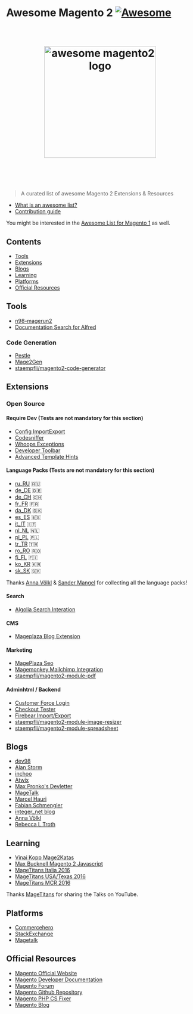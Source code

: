 # Awesome Magento 2 [![Awesome](https://cdn.rawgit.com/sindresorhus/awesome/d7305f38d29fed78fa85652e3a63e154dd8e8829/media/badge.svg)](https://github.com/sindresorhus/awesome)

<h1 align="center">
	<br>
	<img width="300" src="https://github.com/DavidLambauer/awesome-magento2/blob/master/media/awesome-magento-logo.png" alt="awesome magento2 logo">
	<br>
	<br>
	<br>
</h1>

> A curated list of awesome Magento 2 Extensions & Resources

- [What is an awesome list?](https://github.com/sindresorhus/awesome/blob/master/awesome.md)
- [Contribution guide](contributing.md)


You might be interested in the [Awesome List for Magento 1](https://github.com/DavidLambauer/awesome-magento) as well.


## Contents

- [Tools](#tools)
- [Extensions](#extensions)
- [Blogs](#blogs)
- [Learning](#learning)
- [Platforms](#platforms)
- [Official Resources](#official)

## Tools 

- [n98-magerun2](http://magerun.net/)
- [Documentation Search for Alfred](https://github.com/DavidLambauer/Alfred-Workflow-Magento-2-DevDocs-Search)

### Code Generation

- [Pestle](https://github.com/astorm/pestle)
- [Mage2Gen](https://mage2gen.com/)
- [staempfli/magento2-code-generator](https://github.com/staempfli/magento2-code-generator)

## Extensions


### Open Source

#### Require Dev (Tests are not mandatory for this section)
- [Config ImportExport](https://github.com/semaio/Magento2-ConfigImportExport)
- [Codesniffer](https://github.com/magento-ecg/coding-standard)
- [Whoops Exceptions](https://github.com/yireo/Yireo_Whoops)
- [Developer Toolbar](https://github.com/mgtcommerce/Mgt_Developertoolbar) 
- [Advanced Template Hints](https://github.com/ho-nl/magento2-Ho_Templatehints)

#### Language Packs (Tests are not mandatory for this section)

- [ru_RU](https://packagist.org/packages/etws/magento-language-ru_ru) :ru:
- [de_DE](https://github.com/splendidinternet/Magento2_German_LocalePack_de_DE) :de:
- [de_CH](https://github.com/staempfli/magento2-language-de-ch) 🇨🇭
- [fr_FR](https://github.com/Imaginaerum/magento2-language-fr-fr) :fr:
- [da_DK](https://magentodanmark.dk/) 🇩🇰
- [es_ES](https://github.com/eusonlito/magento2-language-es_es) :es:
- [it_IT](https://github.com/antoniocarboni/magento2-traduzione-italiana) :it:
- [nl_NL](https://bitbucket.org/creaminternet/language-nl_nl.git) 🇳🇱
- [pl_PL](https://github.com/SnowdogApps/magento2-pl_pl) 🇵🇱
- [tr_TR](https://github.com/hidonet/magento2-language-tr_tr) :tr:
- [ro_RO](https://github.com/EaDesgin/magento2-romanian-language-pack) 🇷🇴
- [fi_FL](https://github.com/mageplaza/magento-2-finnish-language-pack) 🇫🇮
- [ko_KR](https://github.com/mageplaza/magento-2-korean-language-pack) 🇰🇷
- [sk_SK](https://github.com/mageplaza/magento-2-slovak-language-pack) 🇸🇰

Thanks [Anna Völkl](https://github.com/avoelkl) & [Sander Mangel](https://github.com/sandermangel) for collecting all the language packs! 

#### Search 

- [Algolia Search Interation](https://github.com/algolia/algoliasearch-magento-2)

#### CMS 

- [Mageplaza Blog Extension](https://github.com/mageplaza/magento-2-blog-extension)

#### Marketing

- [MagePlaza Seo](https://github.com/mageplaza/magento-2-seo-extension)
- [Magemonkey Mailchimp Integration](https://github.com/ebizmarts/magento2-magemonkey)
- [staempfli/magento2-module-pdf](https://github.com/staempfli/magento2-module-pdf)

#### Adminhtml / Backend

- [Customer Force Login](https://github.com/bitExpert/magento2-force-login)
- [Checkout Tester](https://github.com/yireo/Yireo_CheckoutTester2)
- [Firebear Import/Export](https://github.com/firebearstudio/importexport)
- [staempfli/magento2-module-image-resizer](https://github.com/staempfli/magento2-module-image-resizer)
- [staempfli/magento2-module-spreadsheet](https://github.com/staempfli/magento2-module-spreadsheet)	

## Blogs

- [dev98](https://dev98.de/)
- [Alan Storm](http://alanstorm.com/category/magento-2/)
- [inchoo](http://inchoo.net/category/magento-2/)
- [Atwix](https://www.atwix.com/blog/)
- [Max Pronko's Devletter](https://maxpronko.us13.list-manage.com/subscribe/post?u=1522a03b7b9e6dea003fad97a&id=dc6b454824)
- [MageTalk](http://magetalk.com/)
- [Marcel Hauri](https://blog.hauri.me/)
- [Fabian Schmengler](https://www.schmengler-se.de/)
- [integer_net blog](https://www.integer-net.com/blog/)
- [Anna Völkl](http://anna.voelkl.at/)
- [Rebecca L Troth](http://rebeccatroth.co.uk/)

## Learning
- [Vinai Kopp Mage2Katas](https://www.youtube.com/channel/UCRFDWo7jTlrpEsJxzc7WyPw)
- [Max Bucknell Magento 2 Javascript](https://www.youtube.com/watch?v=tHxebA-jOSo)
- [MageTitans Italia 2016](https://www.youtube.com/playlist?list=PLwB4Uz_0hoVP3Fm_c4HfNPK5JdRD6DIDl)
- [MageTitans USA/Texas 2016](https://www.youtube.com/playlist?list=PLwB4Uz_0hoVOLU7LPRNL4lAmJeAv7HQ-b)
- [MageTitans MCR 2016](https://www.youtube.com/playlist?list=PLwB4Uz_0hoVMOnBRS49ICbNWOU5jhNNWC)


Thanks [MageTitans](http://www.magetitans.co.uk/) for sharing the Talks on YouTube.


## Platforms

- [Commercehero](https://commercehero.io/)
- [StackExchange](http://magento.stackexchange.com/)	
- [Magetalk](http://magetalk.com/)

## Official Resources

- [Magento Official Website](https://www.magento.com)
- [Magento Developer Documentation](http://devdocs.magento.com/)
- [Magento Forum](https://community.magento.com/)
- [Magento Github Repository](https://github.com/magento/magento2)
- [Magento PHP CS Fixer](https://github.com/magento/marketplace-eqp)
- [Magento Blog](https://blog.magento.com)

